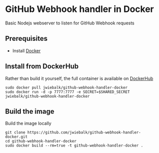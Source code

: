 # GitHub Webhook handler in Docker

Basic Nodejs webserver to listen for GitHub Webhook requests


## Prerequisites

  - Install [Docker](https://www.docker.com/)

## Install from DockerHub

Rather than build it yourself, the full container is available on [DockerHub](https://hub.docker.com/r/jwiebalk/github-webhook-handler-docker/)

```
sudo docker pull jwiebalk/github-webhook-handler-docker
sudo docker run -d -p 7777:7777 -e SECRET=$SHARED_SECRET jwiebalk/github-webhook-handler-docker
```


## Build the image

Build the image locally

```
git clone https://github.com/jwiebalk/github-webhook-handler-docker.git
cd github-webhook-handler-docker
sudo docker build --rm=true -t github-webhook-handler-docker .
```

